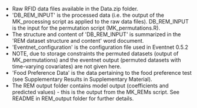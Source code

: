 - Raw RFID data files available in the Data.zip folder.
- 'DB_REM_INPUT' is the processed data (i.e. the output of the MK_processing script as applied to the raw data files). DB_REM_INPUT is the input for the permutation script (MK_permutations.R).
- The structure and content of 'DB_REM_INPUT' is summarized in the 'REM dataset structure and content' word document.
- 'Eventnet_configuration' is the configuration file used in Eventnet 0.5.2
- NOTE, due to storage constraints the permuted datasets (output of MK_permutations) and the eventnet output (permuted datasets with time-varying covariates) are not given here.
- 'Food Preference Data' is the data pertaining to the food preference test (see Supplementary Results in Supplementary Material).
- The REM output folder contains model output (coefficients and predicted values) - this is the output from the MK_REMs script. See README in REM_output folder for further details.
